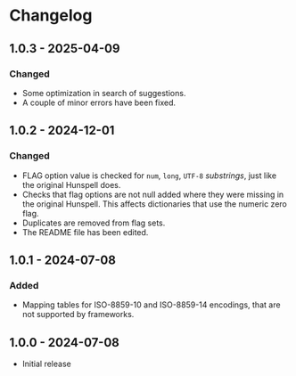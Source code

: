 ﻿# Changelog

## 1.0.3 - 2025-04-09

### Changed

- Some optimization in search of suggestions.
- A couple of minor errors have been fixed.


## 1.0.2 - 2024-12-01

### Changed

- FLAG option value is checked for `num`, `long`, `UTF-8` *substrings*, just like the original Hunspell does.
- Checks that flag options are not null added where they were missing in the original Hunspell.
  This affects dictionaries that use the numeric zero flag.
- Duplicates are removed from flag sets.
- The README file has been edited.


## 1.0.1 - 2024-07-08

### Added

- Mapping tables for ISO-8859-10 and ISO-8859-14 encodings, that are not supported by frameworks.


## 1.0.0 - 2024-07-08

- Initial release
